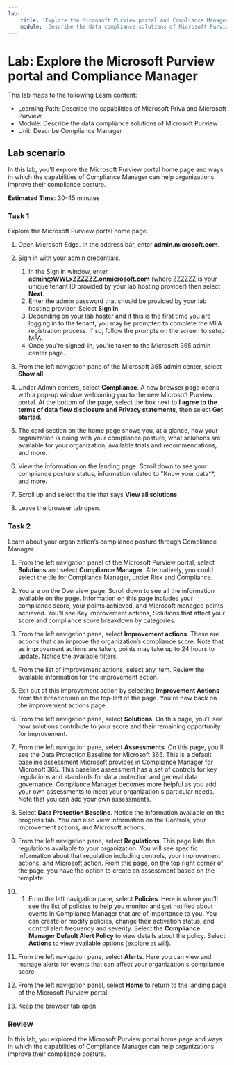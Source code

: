 ```yaml
---
lab:
    title: 'Explore the Microsoft Purview portal and Compliance Manager'
    module: 'Describe the data compliance solutions of Microsoft Purview'
---
```


# Lab: Explore the Microsoft Purview portal and Compliance Manager

This lab maps to the following Learn content:

- Learning Path: Describe the capabilities of Microsoft Priva and Microsoft Purview
- Module: Describe the data compliance solutions of Microsoft Purview
- Unit: Describe Compliance Manager

## Lab scenario

In this lab, you'll explore the Microsoft Purview portal home page and ways in which the capabilities of Compliance Manager can help organizations improve their compliance posture.

**Estimated Time**: 30-45 minutes

### Task 1

Explore the Microsoft Purview portal home page.

1. Open Microsoft Edge. In the address bar, enter **admin.microsoft.com**.
1. Sign in with your admin credentials.
    1. In the Sign in window, enter **admin@WWLxZZZZZZ.onmicrosoft.com** (where ZZZZZZ is your unique tenant ID provided by your lab hosting provider) then select **Next**.
    1. Enter the admin password that should be provided by your lab hosting provider. Select **Sign in**.
    1. Depending on your lab hoster and if this is the first time you are logging in to the tenant, you may be prompted to complete the MFA registration process. If so, follow the prompts on the screen to setup MFA.
    1. Once you're signed-in, you're taken to the Microsoft 365 admin center page.

1. From the left navigation pane of the Microsoft 365 admin center, select **Show all**.

1. Under Admin centers, select **Compliance**.  A new browser page opens with a pop-up window welcoming  you to the new Microsoft Purview portal. At the bottom of the page, select the box next to **I agree to the terms of data flow disclosure and Privacy statements**, then select **Get started**.

1. The card section on the home page shows you, at a glance, how your organization is doing with your compliance posture, what solutions are available for your organization, available trials and recommendations, and more.

1. View the information on the landing page.  Scroll down to see your compliance posture status, information related to "Know your data**, and more.

1. Scroll up and select the tile that says **View all solutions**

1. Leave the browser tab open.

### Task 2

Learn about your organization’s compliance posture through Compliance Manager.

1. From the left navigation panel of the Microsoft Purview portal, select **Solutions** and select **Compliance Manager**.  Alternatively, you could select the tile for Compliance Manager, under Risk and Compliance.

1. You are on the Overview page. Scroll down to see all the information available on the page.  Information on this page includes your compliance score, your points achieved, and Microsoft managed points achieved.   You'll see Key improvement actions, Solutions that affect your score and compliance score breakdown by categories.

1. From the left navigation pane, select **Improvement actions**.  These are actions that can improve the organization’s compliance score. Note that as improvement actions are taken, points may take up to 24 hours to update.  Notice the available filters.

1. From the list of improvement actions, select any item.  Review the available information for the improvement action.

1. Exit out of this improvement action by selecting **Improvement Actions** from the breadcrumb on the top-left of the page.  You're now back on the improvement actions page.

1. From the left navigation pane, select **Solutions**. On this page, you'll see how solutions contribute to your score and their remaining opportunity for improvement.

1. From the left navigation pane, select **Assessments**. On this page, you'll see the Data Protection Baseline for Microsoft 365.  This is a default baseline assessment Microsoft provides in Compliance Manager for Microsoft 365.  This baseline assessment has a set of controls for key regulations and standards for data protection and general data governance. Compliance Manager becomes more helpful as you add your own assessments to meet your organization's particular needs.  Note that you can add your own assessments.

1. Select **Data Protection Baseline**.  Notice the information available on the progress tab.  You can also view information on the Controls, your improvement actions, and Microsoft actions.  

1. From the left navigation pane, select **Regulations**.  This page lists the regulations available to your organization. You will see specific information about that regulation including controls, your improvement actions, and Microsoft action. From this page, on the top right corner of the page, you have the option to create an assessment based on the template.

1. 1. From the left navigation pane, select **Policies**. Here is where you'll see the list of policies to help you monitor and get notified about events in Compliance Manager that are of importance to you. You can create or modify policies, change their activation status, and control alert frequency and severity. Select the **Compliance Manager Default Alert Policy** to view details about the policy.  Select **Actions** to view available options (explore at will).

1. From the left navigation pane, select **Alerts**.   Here you can view and manage alerts for events that can affect your organization's compliance score. 

1. From the left navigation panel, select **Home** to return to the landing page of the Microsoft Purview portal.

1. Keep the browser tab open.

### Review

In this lab, you explored the Microsoft Purview portal home page and ways in which the capabilities of Compliance Manager can help organizations improve their compliance posture.
